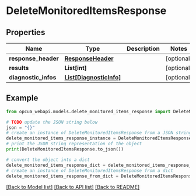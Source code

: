 # DeleteMonitoredItemsResponse


## Properties

Name | Type | Description | Notes
------------ | ------------- | ------------- | -------------
**response_header** | [**ResponseHeader**](ResponseHeader.md) |  | [optional] 
**results** | **List[int]** |  | [optional] 
**diagnostic_infos** | [**List[DiagnosticInfo]**](DiagnosticInfo.md) |  | [optional] 

## Example

```python
from opcua_webapi.models.delete_monitored_items_response import DeleteMonitoredItemsResponse

# TODO update the JSON string below
json = "{}"
# create an instance of DeleteMonitoredItemsResponse from a JSON string
delete_monitored_items_response_instance = DeleteMonitoredItemsResponse.from_json(json)
# print the JSON string representation of the object
print(DeleteMonitoredItemsResponse.to_json())

# convert the object into a dict
delete_monitored_items_response_dict = delete_monitored_items_response_instance.to_dict()
# create an instance of DeleteMonitoredItemsResponse from a dict
delete_monitored_items_response_from_dict = DeleteMonitoredItemsResponse.from_dict(delete_monitored_items_response_dict)
```
[[Back to Model list]](../README.md#documentation-for-models) [[Back to API list]](../README.md#documentation-for-api-endpoints) [[Back to README]](../README.md)


